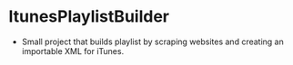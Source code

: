 # ItunesPlaylistBuilder
- Small project that builds playlist by scraping websites and creating an importable XML for iTunes.
